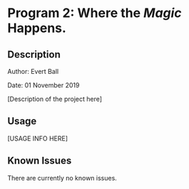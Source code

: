 # Program 2: Where the *Magic* Happens.

## Description

Author: Evert Ball

Date: 01 November 2019


[Description of the project here]

## Usage

[USAGE INFO HERE]

## Known Issues

There are currently no known issues.
